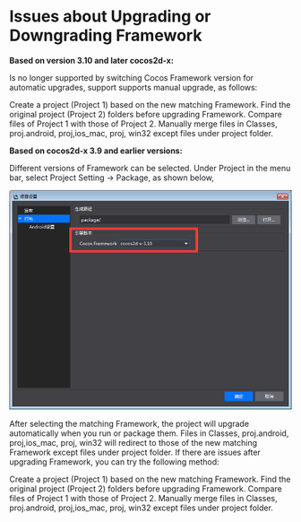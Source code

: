 # Issues about Upgrading or Downgrading Framework #

**Based on version 3.10 and later cocos2d-x:**

Is no longer supported by switching Cocos Framework version for automatic upgrades, support supports manual upgrade, as follows:

Create a project (Project 1) based on the new matching Framework. Find the original project (Project 2) folders before upgrading Framework. Compare files of Project 1 with those of Project 2. Manually merge files in Classes, proj.android, proj,ios_mac, proj, win32 except files under project folder. 

**Based on cocos2d-x 3.9 and earlier versions:**

Different versions of Framework can be selected. Under Project in the menu bar, select Project Setting -> Package, as shown below,

![image](res/image001.png)         

After selecting the matching Framework, the project will upgrade automatically when you run or package them. Files in Classes, proj.android, proj,ios_mac, proj, win32 will redirect to those of the new matching Framework except files under project folder. If there are issues after upgrading Framework, you can try the following method: 

Create a project (Project 1) based on the new matching Framework. Find the original project (Project 2) folders before upgrading Framework. Compare files of Project 1 with those of Project 2. Manually merge files in Classes, proj.android, proj,ios_mac, proj, win32 except files under project folder. 
